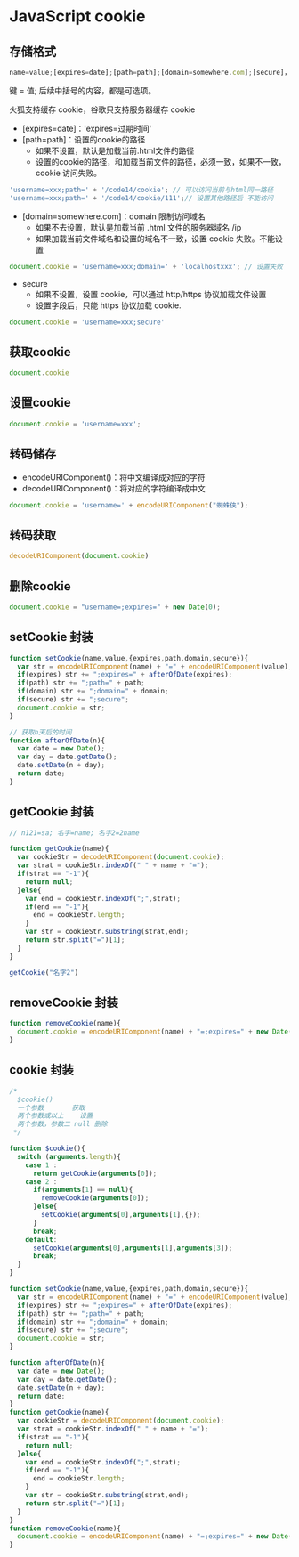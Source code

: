 # JavaScript cookie 

## 存储格式

```js
name=value;[expires=date];[path=path];[domain=somewhere.com];[secure]，
```
键 = 值; 后续中括号的内容，都是可选项。

火狐支持缓存 cookie，谷歌只支持服务器缓存 cookie

- [expires=date]：'expires=过期时间'
- [path=path]：设置的cookie的路径
  - 如果不设置，默认是加载当前.html文件的路径
  - 设置的cookie的路径，和加载当前文件的路径，必须一致，如果不一致，cookie 访问失败。
```js
'username=xxx;path=' + '/code14/cookie'; // 可以访问当前与html同一路径
'username=xxx;path=' + '/code14/cookie/111';// 设置其他路径后 不能访问
```

- [domain=somewhere.com]：domain 限制访问域名
  - 如果不去设置，默认是加载当前 .html 文件的服务器域名 /ip
  - 如果加载当前文件域名和设置的域名不一致，设置 cookie 失败。不能设置
```js
document.cookie = 'username=xxx;domain=' + 'localhostxxx'; // 设置失败
```
- secure 
  - 如果不设置，设置 cookie，可以通过 http/https 协议加载文件设置
  - 设置字段后，只能 https 协议加载 cookie.
```js
document.cookie = 'username=xxx;secure'
```

## 获取cookie
```js
document.cookie
```

## 设置cookie
```js
document.cookie = 'username=xxx';
```

## 转码储存
- encodeURIComponent()：将中文编译成对应的字符
- decodeURIComponent()：将对应的字符编译成中文
```js
document.cookie = 'username=' + encodeURIComponent("蜘蛛侠");
```

## 转码获取
```js
decodeURIComponent(document.cookie)
```

## 删除cookie
```js
document.cookie = "username=;expires=" + new Date(0);
```

## setCookie 封装

```js
function setCookie(name,value,{expires,path,domain,secure}){
  var str = encodeURIComponent(name) + "=" + encodeURIComponent(value);
  if(expires) str += ";expires=" + afterOfDate(expires);
  if(path) str += ";path=" + path;
  if(domain) str += ";domain=" + domain;
  if(secure) str += ";secure";
  document.cookie = str;
}

// 获取n天后的时间
function afterOfDate(n){
  var date = new Date();
  var day = date.getDate();
  date.setDate(n + day);
  return date;
}
```

## getCookie 封装

```js
// n121=sa; 名字=name; 名字2=2name

function getCookie(name){
  var cookieStr = decodeURIComponent(document.cookie);
  var strat = cookieStr.indexOf(" " + name + "=");
  if(strat == "-1"){
​    return null;
  }else{
​    var end = cookieStr.indexOf(";",strat);
​    if(end == "-1"){
​      end = cookieStr.length;
​    }
​    var str = cookieStr.substring(strat,end);
​    return str.split("=")[1];
  }
}

getCookie("名字2")
```

## removeCookie 封装

```js
function removeCookie(name){
  document.cookie = encodeURIComponent(name) + "=;expires=" + new Date(0);
}
```

## cookie 封装

```js
/* 
  $cookie()
  一个参数       获取
  两个参数或以上    设置
  两个参数，参数二 null 删除
 */

function $cookie(){
  switch (arguments.length){
​    case 1 : 
​      return getCookie(arguments[0]);
​    case 2 :
​      if(arguments[1] == null){
​        removeCookie(arguments[0]);
​      }else{
​        setCookie(arguments[0],arguments[1],{});
​      }
​      break;
​    default:
​      setCookie(arguments[0],arguments[1],arguments[3]);
​      break;
  }
}

function setCookie(name,value,{expires,path,domain,secure}){
  var str = encodeURIComponent(name) + "=" + encodeURIComponent(value);
  if(expires) str += ";expires=" + afterOfDate(expires);
  if(path) str += ";path=" + path;
  if(domain) str += ";domain=" + domain;
  if(secure) str += ";secure";
  document.cookie = str;
}

function afterOfDate(n){
  var date = new Date();
  var day = date.getDate();
  date.setDate(n + day);
  return date;
}
function getCookie(name){
  var cookieStr = decodeURIComponent(document.cookie);
  var strat = cookieStr.indexOf(" " + name + "=");
  if(strat == "-1"){
​    return null;
  }else{
​    var end = cookieStr.indexOf(";",strat);
​    if(end == "-1"){
​      end = cookieStr.length;
​    }
​    var str = cookieStr.substring(strat,end);
​    return str.split("=")[1];
  }
}
function removeCookie(name){
  document.cookie = encodeURIComponent(name) + "=;expires=" + new Date(0);
}
```

